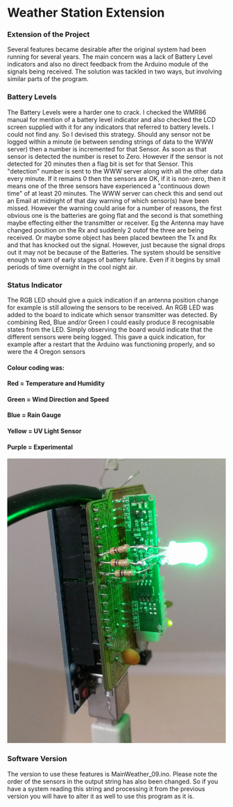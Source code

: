 Weather Station Extension
=========================  
### Extension of the Project
Several features became desirable after the original system had been running for several years.
The main concern was a lack of Battery Level indicators and also no direct feedback from the Arduino module
of the signals being received. The solution was tackled in two ways, but involving similar parts of the program.

### Battery Levels

The Battery Levels were a harder one to crack.  I checked the WMR86 manual for mention of a battery level indicator and also checked the LCD screen supplied with it for any indicators that referred to battery levels.
I could not find any.  So I devised this strategy.  Should any sensor not be logged within a minute (ie between sending strings of data to the WWW server) then a number is incremented for that Sensor.  As soon as that
sensor is detected the number is reset to Zero.  However if the sensor is not detected for 20 minutes then a flag bit is set for that Sensor.  This "detection" number is sent to the WWW server along with all the other
data every minute.  If it remains 0 then the sensors are OK, if it is non-zero, then it means one of the three sensors have experienced a "continuous down time" of at least 20 minutes.  The WWW server can check this and send out an Email
at midnight of that day warning of which sensor(s) have been missed.  However the warning could arise for a number of reasons, the first obvious one is the batteries are going flat and the second is that something maybe
effecting either the transmitter or receiver.  Eg the Antenna may have changed position on the Rx and suddenly 2 outof the three are being received.  Or maybe some object has been placed bewteen the Tx and Rx and
that has knocked out the signal. However, just because the signal drops out it may not be because of the Batteries. The system should be sensitive enough to warn of early stages of battery failure.  Even if it begins by 
small periods of time overnight in the cool night air.  

### Status Indicator
  The RGB LED should give a quick indication if an antenna position change for example is still allowing the sensors to be received.
  An RGB LED was added to the board to indicate which sensor transmitter was detected.  By combining Red, Blue and/or Green I could easily produce 8 recognisable states from the LED.
  Simply observing the board would indicate that the different sensors were being logged.  This gave a quick indication, for example after a restart that the Arduino was functioning properly,
  and so were the 4 Oregon sensors
#### Colour coding was:
#### Red = Temperature and Humidity
#### Green = Wind Direction and Speed
#### Blue = Rain Gauge
#### Yellow = UV Light Sensor
#### Purple = Experimental

![alt text](images/RGB_Status.jpg?raw=true "RGB Status LED")


### Software Version

The version to use these features is MainWeather_09.ino.  Please note the order of the sensors in the output string has also been changed.  So if you have a system reading this string and processing it from the previous version
you will have to alter it as well to use this program as it is.



